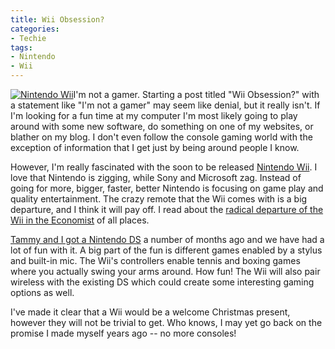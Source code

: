 ```yaml
---
title: Wii Obsession?
categories:
- Techie
tags:
- Nintendo
- Wii
---
```


[![Nintendo Wii](/assets/posts/2006/nintendo_wii_11.jpg)](http://www.nintendo.com/channel/wii)I'm not a gamer.
Starting a post titled "Wii Obsession?" with a statement like "I'm not a gamer" may seem like denial, but it really isn't. If I'm looking for a fun time at my computer I'm most likely going to play around with some new software, do something on one of my websites, or blather on my blog. I don't even follow the console gaming world with the exception of information that I get just by being around people I know.

However, I'm really fascinated with the soon to be released [Nintendo Wii](http://www.nintendo.com/channel/wii). I love that Nintendo is zigging, while Sony and Microsoft zag. Instead of going for more, bigger, faster, better Nintendo is focusing on game play and quality entertainment. The crazy remote that the Wii comes with is a big departure, and I think it will pay off. I read about the [radical departure of the Wii in the Economist](http://www.economist.com/business/displaystory.cfm?story_id=E1_RDRDSRS) of all places.

[Tammy and I got a Nintendo DS](/thingelstad/nintendo-ds-lite) a number of months ago and we have had a lot of fun with it. A big part of the fun is different games enabled by a stylus and built-in mic. The Wii's controllers enable tennis and boxing games where you actually swing your arms around. How fun! The Wii will also pair wireless with the existing DS which could create some interesting gaming options as well.

I've made it clear that a Wii would be a welcome Christmas present, however they will not be trivial to get. Who knows, I may yet go back on the promise I made myself years ago -- no more consoles!
